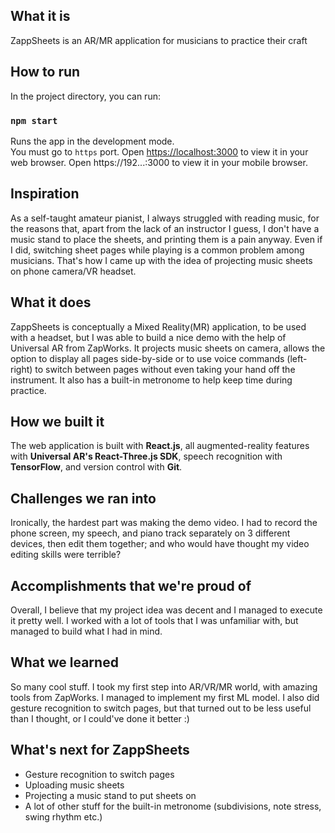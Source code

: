 ## What it is

ZappSheets is an AR/MR application for musicians to practice their craft

## How to run

In the project directory, you can run:

### `npm start`

Runs the app in the development mode.\
You must go to `https` port.
Open [https://localhost:3000](https://localhost:3000) to view it in your web browser.
Open https://192...:3000 to view it in your mobile browser.

## Inspiration

As a self-taught amateur pianist, I always struggled with reading music, for the reasons that, apart from the lack of an instructor I guess, I don't have a music stand to place the sheets, and printing them is a pain anyway. Even if I did, switching sheet pages while playing is a common problem among musicians. That's how I came up with the idea of projecting music sheets on phone camera/VR headset.

## What it does

ZappSheets is conceptually a Mixed Reality(MR) application, to be used with a headset, but I was able to build a nice demo with the help of Universal AR from ZapWorks. It projects music sheets on camera, allows the option to display all pages side-by-side or to use voice commands (left-right) to switch between pages without even taking your hand off the instrument. It also has a built-in metronome to help keep time during practice.

## How we built it

The web application is built with **React.js**, all augmented-reality features with **Universal AR's React-Three.js SDK**, speech recognition with **TensorFlow**, and version control with **Git**.

## Challenges we ran into

Ironically, the hardest part was making the demo video. I had to record the phone screen, my speech, and piano track separately on 3 different devices, then edit them together; and who would have thought my video editing skills were terrible?

## Accomplishments that we're proud of

Overall, I believe that my project idea was decent and I managed to execute it pretty well. I worked with a lot of tools that I was unfamiliar with, but managed to build what I had in mind.

## What we learned

So many cool stuff. I took my first step into AR/VR/MR world, with amazing tools from ZapWorks. I managed to implement my first ML model. I also did gesture recognition to switch pages, but that turned out to be less useful than I thought, or I could've done it better :)

## What's next for ZappSheets

- Gesture recognition to switch pages
- Uploading music sheets
- Projecting a music stand to put sheets on
- A lot of other stuff for the built-in metronome (subdivisions, note stress, swing rhythm etc.)

